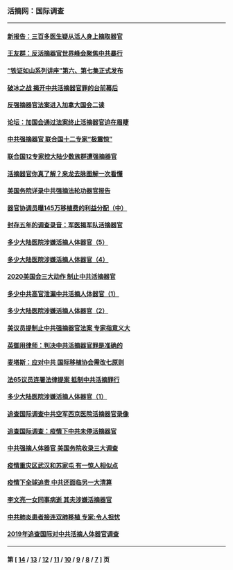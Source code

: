 ### 活摘网：国际调查
---
#### [新报告：三百多医生疑从活人身上摘取器官](../../pages/nf5947/n13703044.md?06140430) 
#### [王友群：反活摘器官世界峰会聚焦中共暴行](../../pages/nf5947/n13250738.md?06140430) 
#### [“铁证如山系列讲座”第六、第七集正式发布](../../pages/nf5947/n13106287.md?06140430) 
#### [破冰之战 揭开中共活摘器官罪的台前幕后](../../pages/nf5947/n13082457.md?06140430) 
#### [反强摘器官法案进入加拿大国会二读](../../pages/nf5947/n13033450.md?06140430) 
#### [论坛：加国会通过法案终止活摘器官迫在眉睫](../../pages/nf5947/n13029839.md?06140430) 
#### [中共强摘器官 联合国十二专家“极震惊”](../../pages/nf5947/n13024313.md?06140430) 
#### [联合国12专家控大陆少数族群遭强摘器官](../../pages/nf5947/n13023877.md?06140430) 
#### [活摘器官你真了解？来龙去脉图解一次看懂](../../pages/nf5947/n13013820.md?06140430) 
#### [美国务院详录中共强摘法轮功器官报告](../../pages/nf5947/n12944519.md?06140430) 
#### [器官协调员曝145万移植费的利益分配（中）](../../pages/nf5947/n12894547.md?06140430) 
#### [封存五年的调查录音：军医揭军队活摘器官](../../pages/nf5947/n12798692.md?06140430) 
#### [多少大陆医院涉嫌活摘人体器官（5）](../../pages/nf5947/n12768383.md?06140430) 
#### [多少大陆医院涉嫌活摘人体器官（4）](../../pages/nf5947/n12664434.md?06140430) 
#### [2020美国会三大动作 制止中共活摘器官](../../pages/nf5947/n12682004.md?06140430) 
#### [多少中共高官泄漏中共活摘人体器官（1）](../../pages/nf5947/n12671234.md?06140430) 
#### [多少大陆医院涉嫌活摘人体器官（2）](../../pages/nf5947/n12655589.md?06140430) 
#### [美议员提制止中共强摘器官法案 专家指意义大](../../pages/nf5947/n12630561.md?06140430) 
#### [英御用律师：判决中共活摘器官罪是准确的](../../pages/nf5947/n12580740.md?06140430) 
#### [麦塔斯：应对中共 国际移植协会需改七原则](../../pages/nf5947/n12514711.md?06140430) 
#### [法65议员连署法律提案 抵制中共活摘罪行](../../pages/nf5947/n12437047.md?06140430) 
#### [多少大陆医院涉嫌活摘人体器官（1）](../../pages/nf5947/n12414284.md?06140430) 
#### [追查国际调查中共空军西京医院活摘器官录像](../../pages/nf5947/n12348837.md?06140430) 
#### [追查国际调查：疫情下中共未停活摘器官](../../pages/nf5947/n12273415.md?06140430) 
#### [中共强摘人体器官 美国务院收录三大调查](../../pages/nf5947/n12181488.md?06140430) 
#### [疫情重灾区武汉和苏家屯 有一惊人相似点](../../pages/nf5947/n12150824.md?06140430) 
#### [疫情下全球追责 中共还面临另一大清算](../../pages/nf5947/n12070397.md?06140430) 
#### [李文亮一女同事病逝 其夫涉嫌活摘器官](../../pages/nf5947/n11957882.md?06140430) 
#### [中共肺炎患者接连双肺移植 专家:令人担忧](../../pages/nf5947/n11945516.md?06140430) 
#### [2019年追查国际对中共活摘人体器官调查](../../pages/nf5947/n11917733.md?06140430) 

---
#### 第 [ [14](./14.md?06140430) / [13](./13.md?06140430) / [12](./12.md?06140430) / [11](./11.md?06140430) / [10](./10.md?06140430) / [9](./9.md?06140430) / [8](./8.md?06140430) / [7](./7.md?06140430) ] 页
